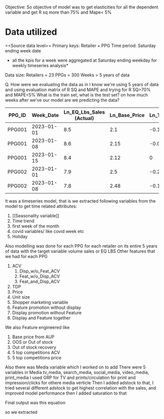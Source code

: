 Objective: 
So objective of model was to get elasticities for all the dependent variable and get R sq more than 75% and Mape< 5%
# Data utilized
==Source data level==
Primary keys: Retailer + PPG
Time period: Saturday ending week date
* all the kpis for a week were aggregated at Saturday ending weekday for weekly timeseries analysis*

Data size:
Retailers = 23
PPGs = 300
Weeks = 5 years of data

Q. How were we evaluating the data as in I know we're using 5 years of data and using evaluation matrix of R SQ and MAPE and trying for R SQ>70% and MAPE<5%
What is the train set, what is the test set?
on how much weeks after we've our model are we predicting the data?

| PPG_ID | Week_Date  | Ln_EQ_Lbs_Sales (Actual) | Ln_Base_Price | Ln_TPR | Ln_Own_ACV | Disp_w/o_Feat_ACV | Stock_Piling | Covid_Dummy | Predicted_Ln_EQ_Lbs_Sales | Predicted_Actual_Sales | Base_Sales | Incremental_Sales | Incr_by_TPR | Incr_by_Display |
| ------ | ---------- | ------------------------ | ------------- | ------ | ---------- | ----------------- | ------------ | ----------- | ------------------------- | ---------------------- | ---------- | ----------------- | ----------- | --------------- |
| PPG001 | 2023-01-01 | 8.5                      | 2.1           | -0.1   | 4.2        | 0.05              | 0            | 0           | 8.48                      | 4811.2                 | 4500.0     | 311.2             | 180.5       | 90.7            |
| PPG001 | 2023-01-08 | 8.6                      | 2.15          | -0.05  | 4.21       | 0.03              | 0            | 0           | 8.59                      | 5389.7                 | 5000.0     | 389.7             | 100.2       | 150.8           |
| PPG001 | 2023-01-15 | 8.4                      | 2.12          | 0      | 4.19       | 0                 | 0            | 0           | 8.42                      | 4539.4                 | 4500.0     | 39.4              | 0.0         | 15.1            |
| PPG002 | 2023-01-01 | 7.9                      | 2.5           | -0.2   | 3.8        | 0.08              | 1            | 0           | 7.92                      | 2748.2                 | 2500.0     | 248.2             | 130.0       | 80.0            |
| PPG002 | 2023-01-08 | 7.8                      | 2.48          | -0.15  | 3.81       | 0.06              | 0            | 0           | 7.81                      | 2465.9                 | 2300.0     | 165.9             | 90.0        | 50.0            |







It was a timeseries model, that is we extracted following variables from the model to get time related attributes:
1. [[Seasonality variable]]
2. Time trend
3. first week of the month
4. covid variables/ like covid week etc
5. Holiday

Also modelling was done for each PPG for each retailer on its entire 5 years of data with the target variable volume sales or EQ LBS
Other features that we had for each PPG
1. ACV
	1. Disp_w/o_Feat_ACV
	2. Feat_w/o_Disp_ACV
	3. Feat_and_Disp_ACV
2. TDP
3. Price
4. Unit size
5. Shopper marketing variable
6. Feature promotion without display
7. Display promotion without Feature
8. Display and Feature together

We also Feature engineered like
1. Base price from AUP
2. OOS or Out of stock
3. Out of stock recovery
4. 5 top competitions ACV
5. 5 top competitions price

Also there was Media variable which I worked on to add
There were 5 variables in Media
tv_media, search_media, social_media, video_media, print_media
I used
GRP for TV and prints/circulation for print and impression/clicks for othere media verticle
Then I added adstock to that, I tried several different adstock to get highest correlation with the sales, and improved model performance
then I added saturation to that



Final output was this equation

 so we extracted 